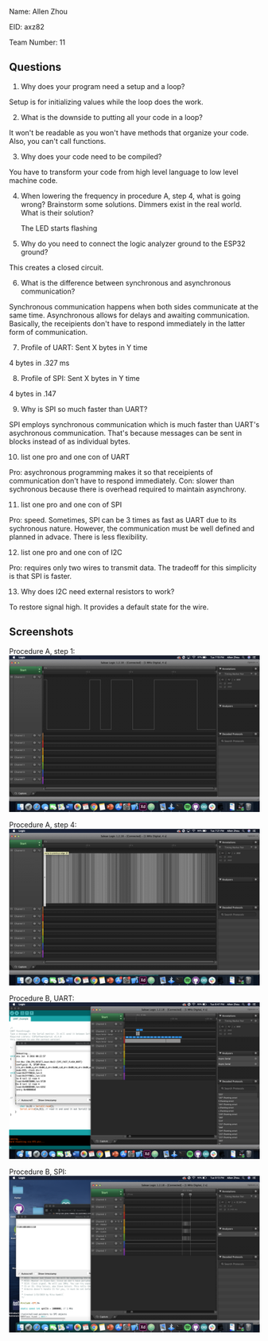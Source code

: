 Name: Allen Zhou    

EID: axz82

Team Number: 11

## Questions

1. Why does your program need a setup and a loop?

Setup is for initializing values while the loop does the work. 

2. What is the downside to putting all your code in a loop?

It won't be readable as you won't have methods that organize your code. Also, you can't call functions.

3. Why does your code need to be compiled?

You have to transform your code from high level language to low level machine code.

4. When lowering the frequency in procedure A, step 4, what is going wrong? Brainstorm some solutions. Dimmers exist in the real world. What is their solution?

    The LED starts flashing

5. Why do you need to connect the logic analyzer ground to the ESP32 ground?

This creates a closed circuit.

6. What is the difference between synchronous and asynchronous communication?

Synchronous communication happens when both sides communicate at the same time. Asynchronous allows for delays and awaiting communication. Basically, the receipients don't have to respond immediately in the latter form of communication. 

7. Profile of UART: Sent X bytes in Y time 

4 bytes in .327 ms

8. Profile of SPI: Sent X bytes in Y time

4 bytes in .147

9. Why is SPI so much faster than UART?

SPI employs synchronous communication which is much faster than UART's asychronous communication. That's because messages can be sent in blocks instead of as individual bytes. 

10. list one pro and one con of UART

Pro: asychronous programming makes it so that receipients of communication don't have to respond immediately. Con: slower than sychronous because there is overhead required to maintain asynchrony.

11. list one pro and one con of SPI

Pro: speed. Sometimes, SPI can be 3 times as fast as UART due to its sychronous nature. However, the communication must be well defined and planned in advace. There is less flexibility. 

12. list one pro and one con of I2C

Pro: requires only two wires to transmit data. The tradeoff for this simplicity is that SPI is faster.

13. Why does I2C need external resistors to work?

To restore signal high. It provides a default state for the wire. 

## Screenshots

Procedure A, step 1:
![Put path to your image here ->](img/Logic_analyzer1.png)

Procedure A, step 4:
![Put path to your image here ->](img/Logic_analyzer2.png)

Procedure B, UART:
![Put path to your image here ->](img/uart.png)

Procedure B, SPI:
![Put path to your image here ->](img/spi.png)
